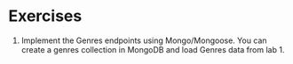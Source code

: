 # Exercises



1. Implement the  Genres endpoints using Mongo/Mongoose. You can create a genres collection in MongoDB and load  Genres data from lab 1.

